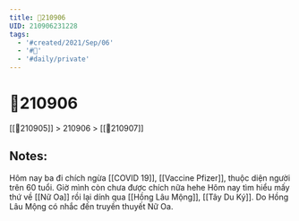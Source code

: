 ```yaml
---
title: 📝210906
UID: 210906231228
tags:
  - '#created/2021/Sep/06'
  - '#📅'
  - '#daily/private'
---
```

# 📝210906
[[📝210905]] > 210906 > [[📝210907]]

## Notes:
Hôm nay ba đi chích ngừa [[COVID 19]], [[Vaccine Pfizer]], thuộc diện người trên 60 tuổi. Giờ mình còn chưa được chích nữa hehe
Hôm nay tìm hiểu mấy thứ về [[Nữ Oa]] rồi lại dính qua [[Hồng Lâu Mộng]], [[Tây Du Ký]]. Do Hồng Lâu Mộng có nhắc đến truyền thuyết Nữ Oa.